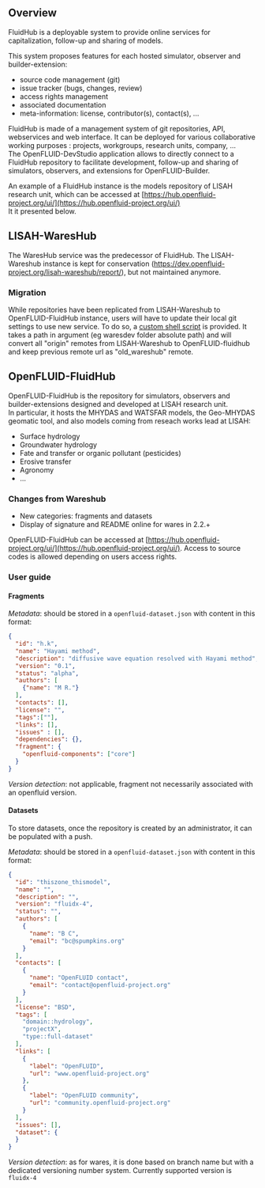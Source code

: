 ## Overview

FluidHub is a deployable system to provide online services for capitalization, follow-up and sharing of models.  

This system proposes features for each hosted simulator, observer and builder-extension:

* source code management (git)
* issue tracker (bugs, changes, review)
* access rights management
* associated documentation
* meta-information: license, contributor(s), contact(s), ...

FluidHub is made of a management system of git repositories, API, webservices and web interface. It can be deployed for various collaborative working purposes : projects, workgroups, research units, company, ...  
The OpenFLUID-DevStudio application allows to directly connect to a FluidHub repository to facilitate development, follow-up and sharing of simulators, observers, and extensions for OpenFLUID-Builder.

An example of a FluidHub instance is the models repository of LISAH research unit, which can be accessed at
[https://hub.openfluid-project.org/ui/](https://hub.openfluid-project.org/ui/)  
It it presented below.

## LISAH-WaresHub

The WaresHub service was the predecessor of FluidHub. The LISAH-Wareshub instance is kept for conservation (https://dev.openfluid-project.org/lisah-wareshub/report/), but not maintained anymore.

### Migration
While repositories have been replicated from LISAH-Wareshub to OpenFLUID-FluidHub instance, users will have to update their local git settings to use new service. To do so, a [custom shell script](https://nextcloud.inrae.fr/s/BfZBS3LGaSk9xgn) is provided. It takes a path in argument (eg waresdev folder absolute path) and will convert all "origin" remotes from LISAH-Wareshub to OpenFLUID-fluidhub and keep previous remote url as "old_wareshub" remote.

## OpenFLUID-FluidHub

OpenFLUID-FluidHub is the repository for simulators, observers and builder-extensions designed and developed at LISAH research unit.  
In particular, it hosts the MHYDAS and WATSFAR models, the Geo-MHYDAS geomatic tool, and also models coming from reseach works lead at LISAH:

* Surface hydrology
* Groundwater hydrology
* Fate and transfer or organic pollutant (pesticides)
* Erosive transfer
* Agronomy
* ...

### Changes from Wareshub
* New categories: fragments and datasets
* Display of signature and README online for wares in 2.2.+

OpenFLUID-FluidHub can be accessed at [https://hub.openfluid-project.org/ui/](https://hub.openfluid-project.org/ui/).
Access to source codes is allowed depending on users access rights.

### User guide
#### Fragments
*Metadata*: should be stored in a `openfluid-dataset.json` with content in this format:
```json
{
  "id": "h.k",
  "name": "Hayami method",
  "description": "diffusive wave equation resolved with Hayami method",
  "version": "0.1",
  "status": "alpha",
  "authors": [
    {"name": "M R."}
  ],
  "contacts": [],
  "license": "",
  "tags":[""],
  "links": [],
  "issues" : [],
  "dependencies": {},
  "fragment": {
    "openfluid-components": ["core"]
  }
}

```
*Version detection*: not applicable, fragment not necessarily associated with an openfluid version.

#### Datasets
To store datasets, once the repository is created by an administrator, it can be populated with a push. 

*Metadata*: should be stored in a `openfluid-dataset.json` with content in this format:
```json
{
  "id": "thiszone_thismodel",
  "name": "",
  "description": "",
  "version": "fluidx-4",
  "status": "",
  "authors": [
    {
      "name": "B C",
      "email": "bc@spumpkins.org"
    }
  ],
  "contacts": [
    {
      "name": "OpenFLUID contact",
      "email": "contact@openfluid-project.org"
    }
  ],
  "license": "BSD",
  "tags": [
    "domain::hydrology",
    "projectX",
    "type::full-dataset"
  ],
  "links": [
    {
      "label": "OpenFLUID",
      "url": "www.openfluid-project.org"
    },
    {
      "label": "OpenFLUID community",
      "url": "community.openfluid-project.org"
    }
  ],
  "issues": [],
  "dataset": {
  }
}
```
*Version detection*: as for wares, it is done based on branch name but with a dedicated versioning number system. Currently supported version is `fluidx-4`